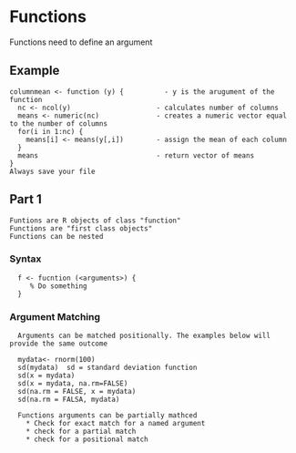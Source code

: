 # Functions
  Functions need to define an argument 
## Example 
    columnmean <- function (y) {          - y is the arugument of the function
      nc <- ncol(y)                     - calculates number of columns
      means <- numeric(nc)              - creates a numeric vector equal to the number of columns
      for(i in 1:nc) {
        means[i] <- means(y[,i])        - assign the mean of each column
      }
      means                             - return vector of means
    }
    Always save your file
## Part 1
    Funtions are R objects of class "function"
    Functions are "first class objects"
    Functions can be nested 
   ### Syntax 
      f <- fucntion (<arguments>) {
         % Do something 
      }
   ### Argument Matching 
      Arguments can be matched positionally. The examples below will provide the same outcome 
      
      mydata<- rnorm(100)
      sd(mydata)  sd = standard deviation function
      sd(x = mydata)
      sd(x = mydata, na.rm=FALSE)
      sd(na.rm = FALSE, x = mydata)
      sd(na.rm = FALSA, mydata) 
      
      Functions arguments can be partially mathced
        * Check for exact match for a named argument 
        * check for a partial match
        * check for a positional match
        
   
